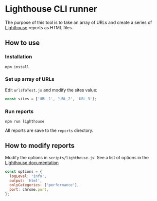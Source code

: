 # Lighthouse CLI runner

The purpose of this tool is to take an array of URLs and create a series of [Lighthouse](https://github.com/GoogleChrome/lighthouse/tree/main) reports as HTML files.

## How to use

### Installation

``` bash
npm install
```

### Set up array of URLs

Edit `urlsToTest.js` and modify the sites value:

``` js
const sites = ['URL_1', 'URL_2', 'URL_3'];
```

### Run reports

``` node
npm run lighthouse
```

All reports are save to the `reports` directory.

## How to modify reports

Modify the options in `scripts/lighthouse.js`. See a list of options in the [Lighthouse documentation](https://github.com/GoogleChrome/lighthouse/tree/main?tab=readme-ov-file#cli-options)

``` js
const options = {
  logLevel: 'info',
  output: 'html',
  onlyCategories: ['performance'],
  port: chrome.port,
};
```
